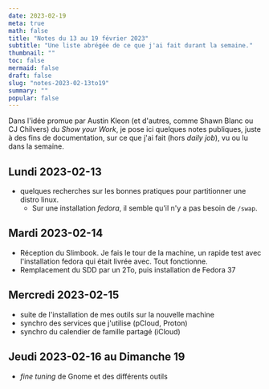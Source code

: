 ```yaml
---
date: 2023-02-19
meta: true
math: false
title: "Notes du 13 au 19 février 2023"
subtitle: "Une liste abrégée de ce que j'ai fait durant la semaine."
thumbnail: ""
toc: false
mermaid: false
draft: false 
slug: "notes-2023-02-13to19"
summary: "" 
popular: false
--- 
```


Dans l'idée promue par Austin Kleon (et d'autres, comme Shawn Blanc ou CJ Chilvers) du *Show your Work*, je pose ici quelques notes publiques, juste à des fins de documentation, sur ce que j'ai fait (hors *daily job*), vu ou lu dans la semaine.  

## Lundi 2023-02-13
- quelques recherches sur les bonnes pratiques pour partitionner une distro linux.
	+ Sur une installation *fedora*, il semble qu'il n'y a pas besoin de `/swap`.
## Mardi 2023-02-14
- Réception du Slimbook. Je fais le tour de la machine, un rapide test avec l'installation fedora qui était livrée avec. Tout fonctionne.
- Remplacement du SDD par un 2To, puis installation de Fedora 37
## Mercredi 2023-02-15
- suite de l'installation de mes outils sur la nouvelle machine
- synchro des services que j'utilise (pCloud, Proton)
- synchro du calendier de famille partagé (iCloud)
## Jeudi 2023-02-16 au Dimanche 19
- *fine tuning* de Gnome et des différents outils
